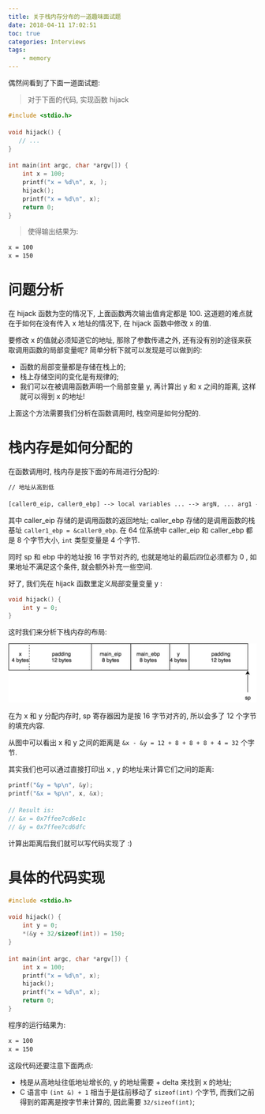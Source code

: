 ```yaml
---
title: 关于栈内存分布的一道趣味面试题
date: 2018-04-11 17:02:51
toc: true
categories: Interviews
tags:
    - memory
---
```


偶然间看到了下面一道面试题:


> 对于下面的代码, 实现函数 hijack

```c
#include <stdio.h>

void hijack() {
   // ...
}

int main(int argc, char *argv[]) {
    int x = 100;
    printf("x = %d\n", x, );
    hijack();
    printf("x = %d\n", x);
    return 0;
}
```

> 使得输出结果为:

```txt
x = 100
x = 150
```

<!--more-->

# 问题分析

在 hijack 函数为空的情况下, 上面函数两次输出值肯定都是 100.
这道题的难点就在于如何在没有传入 x 地址的情况下, 在 hijack 函数中修改 x 的值.

要修改 x 的值就必须知道它的地址, 那除了参数传递之外, 还有没有别的途径来获取调用函数的局部变量呢?
简单分析下就可以发现是可以做到的:

* 函数的局部变量都是存储在栈上的;
* 栈上存储空间的变化是有规律的;
* 我们可以在被调用函数声明一个局部变量 y, 再计算出 y 和 x 之间的距离, 这样就可以得到 x 的地址!

上面这个方法需要我们分析在函数调用时, 栈空间是如何分配的.

# 栈内存是如何分配的

在函数调用时, 栈内存是按下面的布局进行分配的:

```txt
// 地址从高到低

[caller0_eip, caller0_ebp] --> local variables ... --> argN, ... arg1 --> [caller1_eip, caller1_ebp]
```

其中 caller_eip 存储的是调用函数的返回地址; caller_ebp 存储的是调用函数的栈基址 `caller1_ebp = &caller0_ebp`.
在 64 位系统中 caller_eip 和 caller_ebp 都是 8 个字节大小, `int` 类型变量是 4 个字节.

同时 sp 和 ebp 中的地址按 16 字节对齐的, 也就是地址的最后四位必须都为 0 ,
如果地址不满足这个条件, 就会额外补充一些空间.

好了, 我们先在 hijack 函数里定义局部变量变量 y :

```c
void hijack() {
    int y = 0;
}
```

这时我们来分析下栈内存的布局:

![](/img/stack_memory.jpg)

在为 x 和 y 分配内存时, sp 寄存器因为是按 16 字节对齐的, 所以会多了 12 个字节的填充内容.

从图中可以看出 x 和 y 之间的距离是 `&x - &y = 12 + 8 + 8 + 8 + 4 = 32` 个字节.

其实我们也可以通过直接打印出 x , y 的地址来计算它们之间的距离:

```c
printf("&y = %p\n", &y);
printf("&x = %p\n", x, &x);

// Result is:
// &x = 0x7ffee7cd6e1c
// &y = 0x7ffee7cd6dfc
```

计算出距离后我们就可以写代码实现了 :)

# 具体的代码实现

```c
#include <stdio.h>

void hijack() {
    int y = 0;
    *(&y + 32/sizeof(int)) = 150;
}

int main(int argc, char *argv[]) {
    int x = 100;
    printf("x = %d\n", x);
    hijack();
    printf("x = %d\n", x);
    return 0;
}
```

程序的运行结果为:

```txt
x = 100
x = 150
```

这段代码还要注意下面两点:

* 栈是从高地址往低地址增长的, y 的地址需要 + delta 来找到 x 的地址;
* C 语言中 `(int &) + 1` 相当于是往前移动了 `sizeof(int)` 个字节, 而我们之前得到的距离是按字节来计算的, 因此需要 `32/sizeof(int)`;

